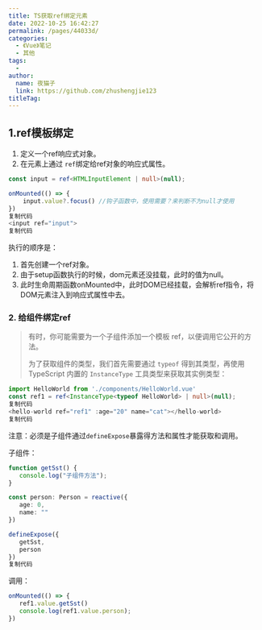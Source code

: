 ```yaml
---
title: TS获取ref绑定元素
date: 2022-10-25 16:42:27
permalink: /pages/44033d/
categories:
  - 《Vue》笔记
  - 其他
tags:
  - 
author: 
  name: 夜猫子
  link: https://github.com/zhushengjie123
titleTag: 
---
```

## 1.ref模板绑定

1. 定义一个ref响应式对象。
2. 在元素上通过 `ref`绑定给ref对象的响应式属性。

```ts
const input = ref<HTMLInputElement | null>(null);

onMounted(() => {
    input.value?.focus() //钩子函数中，使用需要？来判断不为null才使用
})
复制代码
<input ref="input">
复制代码
```

执行的顺序是：

1. 首先创建一个ref对象。
2. 由于setup函数执行的时候，dom元素还没挂载，此时的值为null。
3. 此时生命周期函数onMounted中，此时DOM已经挂载，会解析ref指令，将DOM元素注入到响应式属性中去。

### 2. 给组件绑定ref

> 有时，你可能需要为一个子组件添加一个模板 ref，以便调用它公开的方法。
>
> 为了获取组件的类型，我们首先需要通过 `typeof` 得到其类型，再使用 TypeScript 内置的 `InstanceType` 工具类型来获取其实例类型：

```ts
import HelloWorld from './components/HelloWorld.vue'
const ref1 = ref<InstanceType<typeof HelloWorld> | null>(null);
复制代码
<hello-world ref="ref1" :age="20" name="cat"></hello-world>
复制代码
```

注意：必须是子组件通过`defineExpose`暴露得方法和属性才能获取和调用。

子组件：

```ts
function getSst() {
   console.log("子组件方法");
}

const person: Person = reactive({
   age: 0,
   name: ""
})

defineExpose({
   getSst,
   person
})
复制代码
```

调用：

```ts
onMounted(() => {
   ref1.value.getSst()
   console.log(ref1.value.person);
})
```

